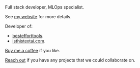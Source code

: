 Full stack developer, MLOps specialist.

See [my website](https://tajd.co.uk/about) for more details.

Developer of:

- [bestefforttools](https://bestefforttools.com/).
- [isthistextai.com](https://isthistextai.com/).

[Buy me a coffee](buymeacoffee.com/tajd) if you like.

[Reach out](mailto:tajdickson@protonmail.com) if you have any projects that we could collaborate on.
